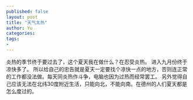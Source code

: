 ```yaml
---
published: false
layout: post
title: "天气太热"
author: Yu
categories:
tags:
-
---
```


炎热的季节终于要过去了，这个夏天我在做什么？在忍受炎热。
进入九月份终于凉快多了。
所以给自己的忠告就是夏天一定要找个凉快一点的地方，否则连正常的工作都没法做。每天同炎热作斗争，电脑也因为过热而经常罢工。
另外觉得自己应该无法在北纬30度附近生活，只能向北，不能向南。在德州的人们夏天都是怎么度过的。
